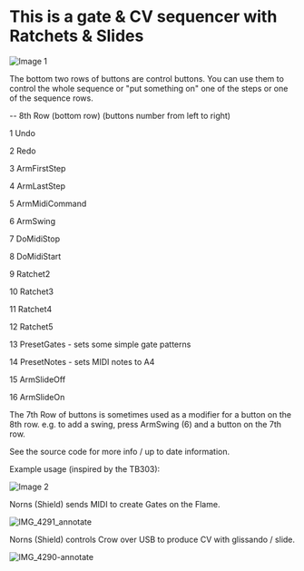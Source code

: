# This is a gate & CV sequencer with Ratchets & Slides

![Image 1](https://user-images.githubusercontent.com/485218/183310740-9ae29170-92d2-48f8-9fb8-c081f015f669.jpeg)


The bottom two rows of buttons are control buttons. You can use them to control the whole sequence or "put something on" one of the steps or one of the sequence rows.

-- 8th Row (bottom row) (buttons number from left to right)

1 Undo

2 Redo

3 ArmFirstStep

4 ArmLastStep


5 ArmMidiCommand

6 ArmSwing

7 DoMidiStop

8 DoMidiStart


9 Ratchet2

10 Ratchet3

11 Ratchet4

12 Ratchet5


13 PresetGates - sets some simple gate patterns

14 PresetNotes - sets MIDI notes to A4

15 ArmSlideOff

16 ArmSlideOn

The 7th Row of buttons is sometimes used as a modifier for a button on the 8th row. e.g. to add a swing, press ArmSwing (6) and a button on the 7th row.

See the source code for more info / up to date information.


Example usage (inspired by the TB303):


![Image 2](https://user-images.githubusercontent.com/485218/183310749-4f248b5b-d14f-4ca8-a46a-7275044307d6.JPG)

Norns (Shield) sends MIDI to create Gates on the Flame.


![IMG_4291_annotate](https://user-images.githubusercontent.com/485218/184129267-07d2316a-3495-4ac0-87ba-c7a0e8a78531.JPG)

Norns (Shield) controls Crow over USB to produce CV with glissando / slide.

![IMG_4290-annotate](https://user-images.githubusercontent.com/485218/184129289-01ab1354-dd41-4740-858d-358702cac016.jpeg)
